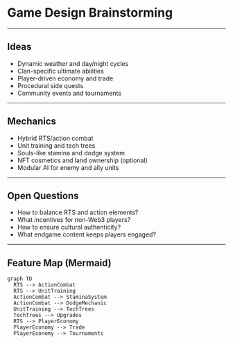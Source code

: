 # Game Design Brainstorming

---

## Ideas
- Dynamic weather and day/night cycles
- Clan-specific ultimate abilities
- Player-driven economy and trade
- Procedural side quests
- Community events and tournaments

---

## Mechanics
- Hybrid RTS/action combat
- Unit training and tech trees
- Souls-like stamina and dodge system
- NFT cosmetics and land ownership (optional)
- Modular AI for enemy and ally units

---

## Open Questions
- How to balance RTS and action elements?
- What incentives for non-Web3 players?
- How to ensure cultural authenticity?
- What endgame content keeps players engaged?

---

## Feature Map (Mermaid)
```mermaid
graph TD
  RTS --> ActionCombat
  RTS --> UnitTraining
  ActionCombat --> StaminaSystem
  ActionCombat --> DodgeMechanic
  UnitTraining --> TechTrees
  TechTrees --> Upgrades
  RTS --> PlayerEconomy
  PlayerEconomy --> Trade
  PlayerEconomy --> Tournaments
``` 